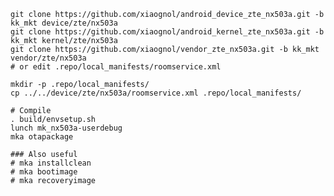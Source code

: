     git clone https://github.com/xiaognol/android_device_zte_nx503a.git -b kk_mkt device/zte/nx503a
    git clone https://github.com/xiaognol/android_kernel_zte_nx503a.git -b kk_mkt kernel/zte/nx503a
    git clone https://github.com/xiaognol/vendor_zte_nx503a.git -b kk_mkt vendor/zte/nx503a
    # or edit .repo/local_manifests/roomservice.xml

    mkdir -p .repo/local_manifests/
    cp ../../device/zte/nx503a/roomservice.xml .repo/local_manifests/

    # Compile
    . build/envsetup.sh
    lunch mk_nx503a-userdebug
    mka otapackage

    ### Also useful
    # mka installclean
    # mka bootimage
    # mka recoveryimage

